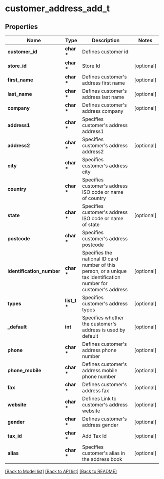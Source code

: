# customer_address_add_t

## Properties
Name | Type | Description | Notes
------------ | ------------- | ------------- | -------------
**customer_id** | **char \*** | Defines customer id | 
**store_id** | **char \*** | Store Id | [optional] 
**first_name** | **char \*** | Defines customer&#39;s address first name | [optional] 
**last_name** | **char \*** | Defines customer&#39;s address last name | [optional] 
**company** | **char \*** | Defines customer&#39;s address company | [optional] 
**address1** | **char \*** | Specifies customer&#39;s address address1 | 
**address2** | **char \*** | Specifies customer&#39;s address address2 | [optional] 
**city** | **char \*** | Specifies customer&#39;s address city | 
**country** | **char \*** | Specifies customer&#39;s address ISO code or name of country | 
**state** | **char \*** | Specifies customer&#39;s address ISO code or name of state | [optional] 
**postcode** | **char \*** | Specifies customer&#39;s address postcode | 
**identification_number** | **char \*** | Specifies the national ID card number of this person, or a unique tax identification number for customer&#39;s address | [optional] 
**types** | **list_t \*** | Specifies customer&#39;s address types | [optional] 
**_default** | **int** | Specifies whether the customer&#39;s address is used by default | [optional] 
**phone** | **char \*** | Defines customer&#39;s address phone number | [optional] 
**phone_mobile** | **char \*** | Defines customer&#39;s address mobile phone number | [optional] 
**fax** | **char \*** | Defines customer&#39;s address fax | [optional] 
**website** | **char \*** | Defines Link to customer&#39;s address website | [optional] 
**gender** | **char \*** | Defines customer&#39;s address gender | [optional] 
**tax_id** | **char \*** | Add Tax Id | [optional] 
**alias** | **char \*** | Specifies customer&#39;s alias in the address book | [optional] 

[[Back to Model list]](../README.md#documentation-for-models) [[Back to API list]](../README.md#documentation-for-api-endpoints) [[Back to README]](../README.md)


